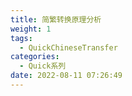 ```yaml
---
title: 简繁转换原理分析
weight: 1
tags:
  - QuickChineseTransfer
categories: 
  - Quick系列
date: 2022-08-11 07:26:49
---
```



